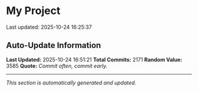 # My Project


Last updated: 2025-10-24 16:25:37


































































































































































































































































































































































































































































































































































































































































































































































































































































































































































































































































































































































































































































































































































































































































































































































































































































































































































































































































































































































































































































































































































































































































































































































































































































































































































































































































## Auto-Update Information

**Last Updated:** 2025-10-24 16:51:21
**Total Commits:** 2171
**Random Value:** 3585
**Quote:** _Commit often, commit early._

---
_This section is automatically generated and updated._